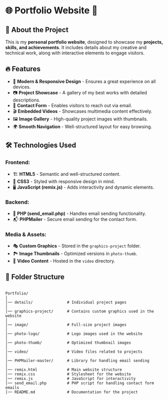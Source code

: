 # 🌐 Portfolio Website 🚀

## 📌 About the Project
This is my **personal portfolio website**, designed to showcase my **projects, skills, and achievements**. It includes details about my creative and technical work, along with interactive elements to engage visitors.

## 🔥 Features
- 🎨 **Modern & Responsive Design** - Ensures a great experience on all devices.
- 📷 **Project Showcase** - A gallery of my best works with detailed descriptions.
- 📧 **Contact Form** - Enables visitors to reach out via email.
- 🎬 **Embedded Videos** - Showcases multimedia content effectively.
- 🖼️ **Image Gallery** - High-quality project images with thumbnails.
- 🌍 **Smooth Navigation** - Well-structured layout for easy browsing.

## 🛠️ Technologies Used
### Frontend:
- 🏗️ **HTML5** - Semantic and well-structured content.
- 🎨 **CSS3** - Styled with responsive design in mind.
- 🖥️ **JavaScript (remix.js)** - Adds interactivity and dynamic elements.

### Backend:
- 📨 **PHP (send_email.php)** - Handles email sending functionality.
- 📬 **PHPMailer** - Secure email sending for the contact form.

### Media & Assets:
- 🎭 **Custom Graphics** - Stored in the `graphics-project` folder.
- 🏞️ **Image Thumbnails** - Optimized versions in `photo-thumb`.
- 🎥 **Video Content** - Hosted in the `video` directory.

## 📂 Folder Structure

```plaintext

Portfolio/
│
│── details/               # Individual project pages
│
│── graphics-project/      # Contains custom graphics used in the website
│
│── image/                 # Full-size project images
│
│── photo-logo/            # Logo images used in the website
│
│── photo-thumb/           # Optimized thumbnail images
│
│── video/                 # Video files related to projects
│
│── PHPMailer-master/      # Library for handling email sending
│
│── remix.html             # Main website structure
│── remix.css              # Stylesheet for the website
│── remix.js               # JavaScript for interactivity
│── send_email.php         # PHP script for handling contact form emails
│── README.md              # Documentation for the project

